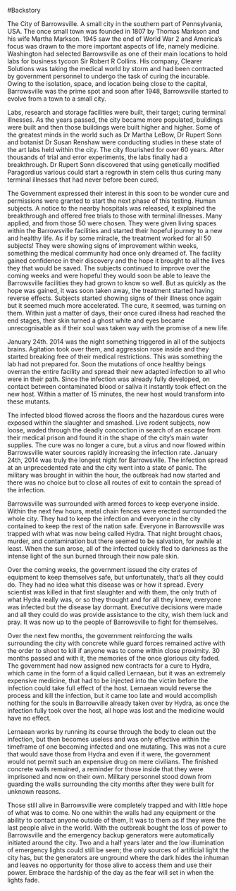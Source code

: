 #Backstory

The City of Barrowsville. A small city in the southern part of Pennsylvania, USA. The once small town was founded in 1807 by Thomas Markson and his wife Martha Markson. 1945 saw the end of World War 2 and America’s focus was drawn to the more important aspects of life, namely medicine. Washington had selected Barrowsville as one of their main locations to hold labs for business tycoon Sir Robert R Collins. His company, Clearer Solutions was taking the medical world by storm and had been contracted by government personnel to undergo the task of curing the incurable. Owing to the isolation, space, and location being close to the capital, Barrowsville was the prime spot and soon after 1948, Barrowsville started to evolve from a town to a small city.

Labs, research and storage facilities were built, their target; curing terminal illnesses. As the years passed, the city became more populated, buildings were built and then those buildings were built higher and higher. Some of the greatest minds in the world such as Dr Martha LeBow, Dr Rupert Sonn and botanist Dr Susan Renshaw were conducting studies in these state of the art labs held within the city. The city flourished for over 60 years. After thousands of trial and error experiments, the labs finally had a breakthrough. Dr Rupert Sonn discovered that using genetically modified Paragordius various could start a regrowth in stem cells thus curing many terminal illnesses that had never before been cured.

The Government expressed their interest in this soon to be wonder cure and permissions were granted to start the next phase of this testing. Human subjects. A notice to the nearby hospitals was released, it explained the breakthrough and offered free trials to those with terminal illnesses. Many applied, and from those 50 were chosen. They were given living spaces within the Barrowsville facilities and started their hopeful journey to a new and healthy life. As if by some miracle, the treatment worked for all 50 subjects! They were showing signs of improvement within weeks, something the medical community had once only dreamed of. The facility gained confidence in their discovery and the hope it brought to all the lives they that would be saved. The subjects continued to improve over the coming weeks and were hopeful they would soon be able to leave the Barrowsville facilities they had grown to know so well. But as quickly as the hope was gained, it was soon taken away, the treatment started having reverse effects. Subjects started showing signs of their illness once again but it seemed much more accelerated. The cure, it seemed, was turning on them. Within just a matter of days, their once cured illness had reached the end stages, their skin turned a ghost white and eyes became unrecognisable as if their soul was taken way with the promise of a new life.

January 24th. 2014 was the night something triggered in all of the subjects brains. Agitation took over them, and aggression rose inside and they started breaking free of their medical restrictions. This was something the lab had not prepared for. Soon the mutations of once healthy beings overran the entire facility and spread their new adapted infection to all who were in their path. Since the infection was already fully developed, on contact between contaminated blood or saliva it instantly took effect on the new host. Within a matter of 15 minutes, the new host would transform into these mutants.

The infected blood flowed across the floors and the hazardous cures were exposed within the slaughter and smashed. Live rodent subjects, now loose, waded through the deadly concoction in search of an escape from their medical prison and found it in the shape of the city’s main water supplies. The cure was no longer a cure, but a virus and now flowed within Barrowsville water sources rapidly increasing the infection rate. January 24th, 2014 was truly the longest night for Barrowsville. The infection spread at an unprecedented rate and the city went into a state of panic. The military was brought in within the hour, the outbreak had now started and there was no choice but to close all routes of exit to contain the spread of the infection.

Barrowsville was surrounded with armed forces to keep everyone inside. Within the next few hours, metal chain fences were erected surrounded the whole city. They had to keep the infection and everyone in the city contained to keep the rest of the nation safe. Everyone in Barrowsville was trapped with what was now being called Hydra. That night brought chaos, murder, and contamination but there seemed to be salvation, for awhile at least. When the sun arose, all of the infected quickly fled to darkness as the intense light of the sun burned through their now pale skin.

Over the coming weeks, the government issued the city crates of equipment to keep themselves safe,  but unfortunately, that’s all they could do. They had no idea what this disease was or how it spread. Every scientist was killed in that first slaughter and with them, the only truth of what Hydra really was, or so they thought and for all they knew, everyone was infected but the disease lay dormant. Executive decisions were made and all they could do was provide assistance to the city, wish them luck and pray. It was now up to the people of Barrowsville to fight for themselves.

Over the next few months, the government reinforcing the walls surrounding the city with concrete while guard forces remained active with the order to shoot to kill if anyone was to come within close proximity. 30 months passed and with it, the memories of the once glorious city faded. The government had now assigned new contracts for a cure to Hydra, which came in the form of a liquid called Lernaean, but it was an extremely expensive medicine, that had to be injected into the victim before the infection could take full effect of the host. Lernaean would reverse the process and kill the infection, but it came too late and would accomplish nothing for the souls in Barrowville already taken over by Hydra, as once the infection fully took over the host, all hope was lost and the medicine would have no effect.

Lernaean works by running its course through the body to clean out the infection, but then becomes useless and was only effective within the timeframe of one becoming infected and one mutating. This was not a cure that would save those from Hydra and even if it were, the government would not permit such an expensive drug on mere civilians. The finished concrete walls remained, a reminder for those inside that they were imprisoned and now on their own.  Military personnel stood down from guarding the walls surrounding the city months after they were built for unknown reasons.

Those still alive in Barrowsville were completely trapped and with little hope of what was to come. No one within the walls had any equipment or the ability to contact anyone outside of them, It was to them as if they were the last people alive in the world. With the outbreak bought the loss of power to Barrowsville and the emergency backup generators were automatically initiated around the city.  Two and a half years later and the low illumination of emergency lights could still be seen; the only sources of artificial light the city has, but the generators are unground where the dark hides the inhuman and leaves no opportunity for those alive to access them and use their power. Embrace the hardship of the day as the fear will set in when the lights fade.
